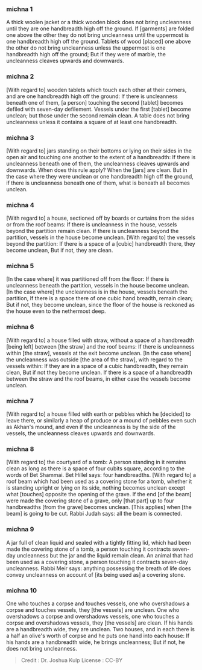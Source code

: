 
### michna 1
A thick woolen jacket or a thick wooden block does not bring uncleanness until they are one handbreadth high off the ground. If [garments] are folded one above the other they do not bring uncleanness until the uppermost is one handbreadth high off the ground. Tablets of wood [placed] one above the other do not bring uncleanness unless the uppermost is one handbreadth high off the ground; But if they were of marble, the uncleanness  cleaves upwards and downwards.

### michna 2
[With regard to] wooden tablets which touch each other at their corners, and are one handbreadth high off the ground: If there is uncleanness beneath one of them, [a person] touching the second [tablet] becomes defiled with seven-day defilement. Vessels under the first [tablet] become unclean; but those under the second remain clean. A table does not bring uncleanness unless it contains a square of at least one handbreadth.

### michna 3
[With regard to] jars standing on their bottoms or lying on their sides in the open air and touching one another to the extent of a handbreadth: If there is uncleanness beneath one of them, the uncleanness cleaves upwards and downwards. When does this rule apply? When the [jars] are clean. But in the case where they were unclean  or one handbreadth high off the ground, if there is uncleanness beneath one of them, what is beneath all becomes unclean.

### michna 4
[With regard to] a house, sectioned off by boards or curtains from the sides or from the roof beams: If there is uncleanness in the house, vessels beyond the partition remain clean. If there is uncleanness beyond the partition, vessels in the house become unclean.  [With regard to] the vessels beyond the partition: If there is a space of a [cubic] handbreadth there, they become unclean, But if not, they are clean.

### michna 5
[In the case where] it was partitioned off from the floor: If there is uncleanness beneath the partition, vessels in the house become unclean. [In the case where] the uncleanness is in the house, vessels beneath the partition, If there is a space there of one cubic hand breadth, remain clean; But if not, they become unclean, since the floor of the house is reckoned as the house even to the nethermost deep.

### michna 6
[With regard to] a house filled with straw, without a space of a handbreadth [being left] between [the straw] and the roof beams: If there is uncleanness within [the straw], vessels at the exit become unclean. [In the case where] the uncleanness was outside [the area of the straw], with regard to the vessels within: If they are in a space of a cubic handbreadth, they remain clean, But if not they become unclean. If there is a space of a handbreadth between the straw and the roof beams, in either case the vessels become unclean.

### michna 7
[With regard to] a house filled with earth or pebbles which he [decided] to leave there, or similarly a heap of produce or a mound of pebbles even such as Akhan's mound, and even if the uncleanness is by the side of the vessels, the uncleanness cleaves upwards and downwards.

### michna 8
[With regard to] the courtyard of a tomb: A person standing in it remains clean as long as there is a space of four cubits square, according to the words of Bet Shammai. Bet Hillel says: four handbreadths. [With regard to] a roof beam which had been used as a covering stone for a tomb, whether it is standing upright or lying on its side, nothing becomes unclean except what [touches] opposite the opening of the grave. If the end [of the beam] were made the covering stone of a grave, only [that part] up to four handbreadths [from the grave] becomes unclean. [This applies] when [the beam] is going to be cut. Rabbi Judah says: all the beam is connected.

### michna 9
A jar full of clean liquid and sealed with a tightly fitting lid,  which had been made the covering stone of a tomb, a person touching it contracts seven-day uncleanness but the jar and the liquid remain clean. An animal that had been used as a covering stone, a person touching it contracts seven-day uncleanness. Rabbi Meir says: anything possessing the breath of life does convey uncleanness on account of [its being used as] a covering stone.

### michna 10
One who touches a corpse and touches vessels, one who overshadows a corpse and touches vessels, they [the vessels] are unclean. One who overshadows a corpse and overshadows vessels, one who touches a corpse and overshadows vessels, they [the vessels] are clean. If his hands are a handbreadth wide, they are unclean. Two houses, and in each there is a half an olive's worth of corpse and he puts one hand into each house: If his hands are a handbreadth wide, he brings uncleanness; But if not, he does not bring uncleanness.

>Credit : Dr. Joshua Kulp
>License : CC-BY